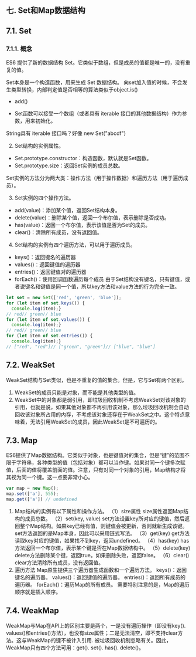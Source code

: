 
## 七. Set和Map数据结构
## 7.1. Set
### 7.1.1. 概念
ES6 提供了新的数据结构 Set。它类似于数组，但是成员的值都是唯一的，没有重复的值。

Set本身是一个构造函数，用来生成 Set 数据结构。
向set加入值的时候，不会发生类型转换，内部判定值是否相等的算法类似于object.is()

* add()

* Set函数可以接受一个数组（或者具有 iterable 接口的其他数据结构）作为参数，用来初始化。

String具有 iterable 接口吗？好像 new Set("abcdf")

2. Set结构的实例属性。
  * Set.prototype.constructor：构造函数，默认就是Set函数。
  * Set.prototype.size：返回Set实例的成员总数。

Set实例的方法分为两大类：操作方法（用于操作数据）和遍历方法（用于遍历成员）。

3. Set实例的四个操作方法。
  * add(value)：添加某个值，返回Set结构本身。
  * delete(value)：删除某个值，返回一个布尔值，表示删除是否成功。
  * has(value)：返回一个布尔值，表示该值是否为Set的成员。
  * clear()：清除所有成员，没有返回值。
4. Set结构的实例有四个遍历方法，可以用于遍历成员。
  * keys()：返回键名的遍历器
  * values()：返回键值的遍历器
  * entries()：返回键值对的遍历器
  * forEach()：使用回调函数遍历每个成员
由于Set结构没有键名，只有键值，或者说键名和键值是同一个值，所以key方法和value方法的行为完全一致。
```javascript
let set = new Set(['red', 'green', 'blue']);
for (let item of set.keys()) {
  console.log(item);}
// red// green// blue
for (let item of set.values()) {
  console.log(item);}
// red// green// blue
for (let item of set.entries()) {
  console.log(item);}
// ["red", "red"]// ["green", "green"]// ["blue", "blue"]
```

## 7.2. WeakSet
WeakSet结构与Set类似，也是不重复的值的集合。但是，它与Set有两个区别。
1. WeakSet的成员只能是对象，而不能是其他类型的值。
2. WeakSet中的对象都是弱引用，即垃圾回收机制不考虑WeakSet对该对象的引用，也就是说，如果其他对象都不再引用该对象，那么垃圾回收机制会自动回收该对象所占用的内存，不考虑该对象还存在于WeakSet之中。这个特点意味着，无法引用WeakSet的成员，因此WeakSet是不可遍历的。


## 7.3. Map
ES6提供了Map数据结构。它类似于对象，也是键值对的集合，但是“键”的范围不限于字符串，各种类型的值（包括对象）都可以当作键。如果对同一个键多次赋值，后面的值将覆盖前面的值。注意，只有对同一个对象的引用，Map结构才将其视为同一个键。这一点要非常小心。
```javascript
var map = new Map();
map.set(['a'], 555);
map.get(['a']) // undefined
```

1. Map结构的实例有以下属性和操作方法。
（1）size属性
size属性返回Map结构的成员总数。
（2）set(key, value)
set方法设置key所对应的键值，然后返回整个Map结构。如果key已经有值，则键值会被更新，否则就新生成该键。set方法返回的是Map本身，因此可以采用链式写法。
（3）get(key)
get方法读取key对应的键值，如果找不到key，返回undefined。
（4）has(key)
has方法返回一个布尔值，表示某个键是否在Map数据结构中。
（5）delete(key)
delete方法删除某个键，返回true。如果删除失败，返回false。
（6）clear()
clear方法清除所有成员，没有返回值。
2. 遍历方法
Map原生提供三个遍历器生成函数和一个遍历方法。
keys()：返回键名的遍历器。
values()：返回键值的遍历器。
entries()：返回所有成员的遍历器。
forEach()：遍历Map的所有成员。
需要特别注意的是，Map的遍历顺序就是插入顺序。

## 7.4. WeakMap
WeakMap与Map在API上的区别主要是两个，一是没有遍历操作（即没有key(). values()和entries()方法），也没有size属性；二是无法清空，即不支持clear方法。这与WeakMap的键不被计入引用. 被垃圾回收机制忽略有关。因此，WeakMap只有四个方法可用：get(). set(). has(). delete()。
